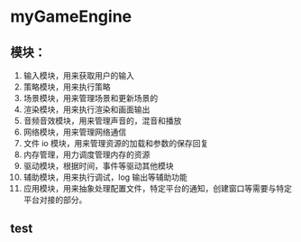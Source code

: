 # myGameEngine

## 模块：

1. 输入模块，用来获取用户的输入
2. 策略模块，用来执行策略
3. 场景模块，用来管理场景和更新场景的
4. 渲染模块，用来执行渲染和画面输出
5. 音频音效模块，用来管理声音的，混音和播放
6. 网络模块，用来管理网络通信
7. 文件 io 模块，用来管理资源的加载和参数的保存回复
8. 内存管理，用力调度管理内存的资源
9. 驱动模块，根据时间，事件等驱动其他模块
10. 辅助模块，用来执行调试，log 输出等辅助功能
11. 应用模块，用来抽象处理配置文件，特定平台的通知，创建窗口等需要与特定平台对接的部分。

## test
